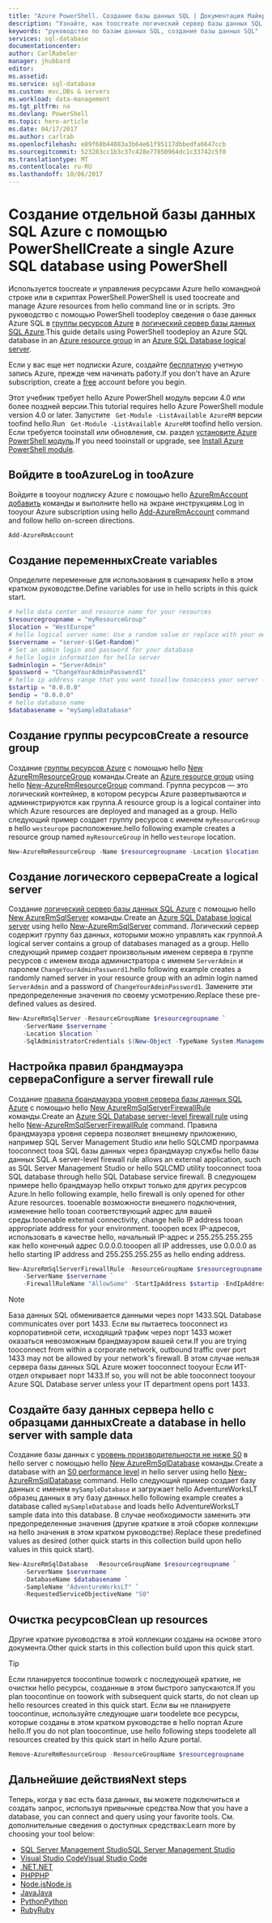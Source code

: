 ```yaml
---
title: "Azure PowerShell. Создание базы данных SQL | Документация Майкрософт"
description: "Узнайте, как toocreate логический сервер базы данных SQL, правила брандмауэра уровня сервера и баз данных в hello портал Azure."
keywords: "руководство по базам данных SQL, создание базы данных SQL"
services: sql-database
documentationcenter: 
author: CarlRabeler
manager: jhubbard
editor: 
ms.assetid: 
ms.service: sql-database
ms.custom: mvc,DBs & servers
ms.workload: data-management
ms.tgt_pltfrm: na
ms.devlang: PowerShell
ms.topic: hero-article
ms.date: 04/17/2017
ms.author: carlrab
ms.openlocfilehash: e89f68b44083a3b64e61f95117dbbedfa6647ccb
ms.sourcegitcommit: 523283cc1b3c37c428e77850964dc1c33742c5f0
ms.translationtype: MT
ms.contentlocale: ru-RU
ms.lasthandoff: 10/06/2017
---
```

# <a name="create-a-single-azure-sql-database-using-powershell"></a><span data-ttu-id="62b53-104">Создание отдельной базы данных SQL Azure с помощью PowerShell</span><span class="sxs-lookup"><span data-stu-id="62b53-104">Create a single Azure SQL database using PowerShell</span></span>

<span data-ttu-id="62b53-105">Используется toocreate и управления ресурсами Azure hello командной строке или в скриптах PowerShell.</span><span class="sxs-lookup"><span data-stu-id="62b53-105">PowerShell is used toocreate and manage Azure resources from hello command line or in scripts.</span></span> <span data-ttu-id="62b53-106">Это руководство с помощью PowerShell toodeploy сведения о базе данных Azure SQL в [группы ресурсов Azure](../azure-resource-manager/resource-group-overview.md) в [логический сервер базы данных SQL Azure](sql-database-features.md).</span><span class="sxs-lookup"><span data-stu-id="62b53-106">This guide details using PowerShell toodeploy an Azure SQL database in an [Azure resource group](../azure-resource-manager/resource-group-overview.md) in an [Azure SQL Database logical server](sql-database-features.md).</span></span>

<span data-ttu-id="62b53-107">Если у вас еще нет подписки Azure, создайте [бесплатную](https://azure.microsoft.com/free/) учетную запись Azure, прежде чем начинать работу.</span><span class="sxs-lookup"><span data-stu-id="62b53-107">If you don't have an Azure subscription, create a [free](https://azure.microsoft.com/free/) account before you begin.</span></span>

<span data-ttu-id="62b53-108">Этот учебник требует hello Azure PowerShell модуль версии 4.0 или более поздней версии.</span><span class="sxs-lookup"><span data-stu-id="62b53-108">This tutorial requires hello Azure PowerShell module version 4.0 or later.</span></span> <span data-ttu-id="62b53-109">Запустите ` Get-Module -ListAvailable AzureRM` версии toofind hello.</span><span class="sxs-lookup"><span data-stu-id="62b53-109">Run ` Get-Module -ListAvailable AzureRM` toofind hello version.</span></span> <span data-ttu-id="62b53-110">Если требуется tooinstall или обновления, см. раздел [установите Azure PowerShell модуль](/powershell/azure/install-azurerm-ps).</span><span class="sxs-lookup"><span data-stu-id="62b53-110">If you need tooinstall or upgrade, see [Install Azure PowerShell module](/powershell/azure/install-azurerm-ps).</span></span> 

## <a name="log-in-tooazure"></a><span data-ttu-id="62b53-111">Войдите в tooAzure</span><span class="sxs-lookup"><span data-stu-id="62b53-111">Log in tooAzure</span></span>

<span data-ttu-id="62b53-112">Войдите в tooyour подписку Azure с помощью hello [AzureRmAccount добавить](/powershell/module/azurerm.profile/add-azurermaccount) команды и выполните hello на экране инструкциям.</span><span class="sxs-lookup"><span data-stu-id="62b53-112">Log in tooyour Azure subscription using hello [Add-AzureRmAccount](/powershell/module/azurerm.profile/add-azurermaccount) command and follow hello on-screen directions.</span></span>

```powershell
Add-AzureRmAccount
```

## <a name="create-variables"></a><span data-ttu-id="62b53-113">Создание переменных</span><span class="sxs-lookup"><span data-stu-id="62b53-113">Create variables</span></span>

<span data-ttu-id="62b53-114">Определите переменные для использования в сценариях hello в этом кратком руководстве.</span><span class="sxs-lookup"><span data-stu-id="62b53-114">Define variables for use in hello scripts in this quick start.</span></span>

```powershell
# hello data center and resource name for your resources
$resourcegroupname = "myResourceGroup"
$location = "WestEurope"
# hello logical server name: Use a random value or replace with your own value (do not capitalize)
$servername = "server-$(Get-Random)"
# Set an admin login and password for your database
# hello login information for hello server
$adminlogin = "ServerAdmin"
$password = "ChangeYourAdminPassword1"
# hello ip address range that you want tooallow tooaccess your server - change as appropriate
$startip = "0.0.0.0"
$endip = "0.0.0.0"
# hello database name
$databasename = "mySampleDatabase"
```

## <a name="create-a-resource-group"></a><span data-ttu-id="62b53-115">Создание группы ресурсов</span><span class="sxs-lookup"><span data-stu-id="62b53-115">Create a resource group</span></span>

<span data-ttu-id="62b53-116">Создание [группы ресурсов Azure](../azure-resource-manager/resource-group-overview.md) с помощью hello [New AzureRmResourceGroup](/powershell/module/azurerm.resources/new-azurermresourcegroup) команды.</span><span class="sxs-lookup"><span data-stu-id="62b53-116">Create an [Azure resource group](../azure-resource-manager/resource-group-overview.md) using hello [New-AzureRmResourceGroup](/powershell/module/azurerm.resources/new-azurermresourcegroup) command.</span></span> <span data-ttu-id="62b53-117">Группа ресурсов — это логический контейнер, в котором ресурсы Azure развертываются и администрируются как группа.</span><span class="sxs-lookup"><span data-stu-id="62b53-117">A resource group is a logical container into which Azure resources are deployed and managed as a group.</span></span> <span data-ttu-id="62b53-118">Hello следующий пример создает группу ресурсов с именем `myResourceGroup` в hello `westeurope` расположение.</span><span class="sxs-lookup"><span data-stu-id="62b53-118">hello following example creates a resource group named `myResourceGroup` in hello `westeurope` location.</span></span>

```powershell
New-AzureRmResourceGroup -Name $resourcegroupname -Location $location
```
## <a name="create-a-logical-server"></a><span data-ttu-id="62b53-119">Создание логического сервера</span><span class="sxs-lookup"><span data-stu-id="62b53-119">Create a logical server</span></span>

<span data-ttu-id="62b53-120">Создание [логический сервер базы данных SQL Azure](sql-database-features.md) с помощью hello [New AzureRmSqlServer](/powershell/module/azurerm.sql/new-azurermsqlserver) команды.</span><span class="sxs-lookup"><span data-stu-id="62b53-120">Create an [Azure SQL Database logical server](sql-database-features.md) using hello [New-AzureRmSqlServer](/powershell/module/azurerm.sql/new-azurermsqlserver) command.</span></span> <span data-ttu-id="62b53-121">Логический сервер содержит группу баз данных, которыми можно управлять как группой.</span><span class="sxs-lookup"><span data-stu-id="62b53-121">A logical server contains a group of databases managed as a group.</span></span> <span data-ttu-id="62b53-122">Hello следующий пример создает произвольным именем сервера в группе ресурсов с именем входа администратора с именем `ServerAdmin` и паролем `ChangeYourAdminPassword1`.</span><span class="sxs-lookup"><span data-stu-id="62b53-122">hello following example creates a randomly named server in your resource group with an admin login named `ServerAdmin` and a password of `ChangeYourAdminPassword1`.</span></span> <span data-ttu-id="62b53-123">Замените эти предопределенные значения по своему усмотрению.</span><span class="sxs-lookup"><span data-stu-id="62b53-123">Replace these pre-defined values as desired.</span></span>

```powershell
New-AzureRmSqlServer -ResourceGroupName $resourcegroupname `
    -ServerName $servername `
    -Location $location `
    -SqlAdministratorCredentials $(New-Object -TypeName System.Management.Automation.PSCredential -ArgumentList $adminlogin, $(ConvertTo-SecureString -String $password -AsPlainText -Force))
```

## <a name="configure-a-server-firewall-rule"></a><span data-ttu-id="62b53-124">Настройка правил брандмауэра сервера</span><span class="sxs-lookup"><span data-stu-id="62b53-124">Configure a server firewall rule</span></span>

<span data-ttu-id="62b53-125">Создание [правила брандмауэра уровня сервера базы данных SQL Azure](sql-database-firewall-configure.md) с помощью hello [New AzureRmSqlServerFirewallRule](/powershell/module/azurerm.sql/new-azurermsqlserverfirewallrule) команды.</span><span class="sxs-lookup"><span data-stu-id="62b53-125">Create an [Azure SQL Database server-level firewall rule](sql-database-firewall-configure.md) using hello [New-AzureRmSqlServerFirewallRule](/powershell/module/azurerm.sql/new-azurermsqlserverfirewallrule) command.</span></span> <span data-ttu-id="62b53-126">Правила брандмауэра уровня сервера позволяет внешнему приложению, например SQL Server Management Studio или hello SQLCMD программа tooconnect tooa SQL базы данных через брандмауэр службы hello базы данных SQL.</span><span class="sxs-lookup"><span data-stu-id="62b53-126">A server-level firewall rule allows an external application, such as SQL Server Management Studio or hello SQLCMD utility tooconnect tooa SQL database through hello SQL Database service firewall.</span></span> <span data-ttu-id="62b53-127">В следующем примере hello брандмауэр hello открыт только для других ресурсов Azure.</span><span class="sxs-lookup"><span data-stu-id="62b53-127">In hello following example, hello firewall is only opened for other Azure resources.</span></span> <span data-ttu-id="62b53-128">tooenable возможности внешнего подключения, изменение hello tooan соответствующий адрес для вашей среды.</span><span class="sxs-lookup"><span data-stu-id="62b53-128">tooenable external connectivity, change hello IP address tooan appropriate address for your environment.</span></span> <span data-ttu-id="62b53-129">tooopen всех IP-адресов, использовать в качестве hello, начальный IP-адрес и 255.255.255.255 как hello конечный адрес 0.0.0.0.</span><span class="sxs-lookup"><span data-stu-id="62b53-129">tooopen all IP addresses, use 0.0.0.0 as hello starting IP address and 255.255.255.255 as hello ending address.</span></span>

```powershell
New-AzureRmSqlServerFirewallRule -ResourceGroupName $resourcegroupname `
    -ServerName $servername `
    -FirewallRuleName "AllowSome" -StartIpAddress $startip -EndIpAddress $endip
```

> [!NOTE]
> <span data-ttu-id="62b53-130">База данных SQL обменивается данными через порт 1433.</span><span class="sxs-lookup"><span data-stu-id="62b53-130">SQL Database communicates over port 1433.</span></span> <span data-ttu-id="62b53-131">Если вы пытаетесь tooconnect из корпоративной сети, исходящий трафик через порт 1433 может оказаться невозможным брандмауэром вашей сети.</span><span class="sxs-lookup"><span data-stu-id="62b53-131">If you are trying tooconnect from within a corporate network, outbound traffic over port 1433 may not be allowed by your network's firewall.</span></span> <span data-ttu-id="62b53-132">В этом случае нельзя сервера базы данных SQL Azure может tooconnect tooyour Если ИТ-отдел открывает порт 1433.</span><span class="sxs-lookup"><span data-stu-id="62b53-132">If so, you will not be able tooconnect tooyour Azure SQL Database server unless your IT department opens port 1433.</span></span>
>

## <a name="create-a-database-in-hello-server-with-sample-data"></a><span data-ttu-id="62b53-133">Создайте базу данных сервера hello с образцами данных</span><span class="sxs-lookup"><span data-stu-id="62b53-133">Create a database in hello server with sample data</span></span>

<span data-ttu-id="62b53-134">Создание базы данных с [уровень производительности не ниже S0](sql-database-service-tiers.md) в hello server с помощью hello [New AzureRmSqlDatabase](/powershell/module/azurerm.sql/new-azurermsqldatabase) команды.</span><span class="sxs-lookup"><span data-stu-id="62b53-134">Create a database with an [S0 performance level](sql-database-service-tiers.md) in hello server using hello [New-AzureRmSqlDatabase](/powershell/module/azurerm.sql/new-azurermsqldatabase) command.</span></span> <span data-ttu-id="62b53-135">Hello следующий пример создает базу данных с именем `mySampleDatabase` и загружает hello AdventureWorksLT образец данных в эту базу данных.</span><span class="sxs-lookup"><span data-stu-id="62b53-135">hello following example creates a database called `mySampleDatabase` and loads hello AdventureWorksLT sample data into this database.</span></span> <span data-ttu-id="62b53-136">В случае необходимости заменить эти предопределенные значения (другие краткие в этой сборке коллекции на hello значения в этом кратком руководстве).</span><span class="sxs-lookup"><span data-stu-id="62b53-136">Replace these predefined values as desired (other quick starts in this collection build upon hello values in this quick start).</span></span>

```powershell
New-AzureRmSqlDatabase  -ResourceGroupName $resourcegroupname `
    -ServerName $servername `
    -DatabaseName $databasename `
    -SampleName "AdventureWorksLT" `
    -RequestedServiceObjectiveName "S0"
```

## <a name="clean-up-resources"></a><span data-ttu-id="62b53-137">Очистка ресурсов</span><span class="sxs-lookup"><span data-stu-id="62b53-137">Clean up resources</span></span>

<span data-ttu-id="62b53-138">Другие краткие руководства в этой коллекции созданы на основе этого документа.</span><span class="sxs-lookup"><span data-stu-id="62b53-138">Other quick starts in this collection build upon this quick start.</span></span> 

> [!TIP]
> <span data-ttu-id="62b53-139">Если планируется toocontinue toowork с последующей краткие, не очистки hello ресурсы, созданные в этом быстрого запускаются.</span><span class="sxs-lookup"><span data-stu-id="62b53-139">If you plan toocontinue on toowork with subsequent quick starts, do not clean up hello resources created in this quick start.</span></span> <span data-ttu-id="62b53-140">Если вы не планируете toocontinue, используйте следующие шаги toodelete все ресурсы, которые созданы в этом кратком руководстве в hello портал Azure hello.</span><span class="sxs-lookup"><span data-stu-id="62b53-140">If you do not plan toocontinue, use hello following steps toodelete all resources created by this quick start in hello Azure portal.</span></span>
>

```powershell
Remove-AzureRmResourceGroup -ResourceGroupName $resourcegroupname
```

## <a name="next-steps"></a><span data-ttu-id="62b53-141">Дальнейшие действия</span><span class="sxs-lookup"><span data-stu-id="62b53-141">Next steps</span></span>

<span data-ttu-id="62b53-142">Теперь, когда у вас есть база данных, вы можете подключиться и создать запрос, используя привычные средства.</span><span class="sxs-lookup"><span data-stu-id="62b53-142">Now that you have a database, you can connect and query using your favorite tools.</span></span> <span data-ttu-id="62b53-143">См. дополнительные сведения о доступных средствах:</span><span class="sxs-lookup"><span data-stu-id="62b53-143">Learn more by choosing your tool below:</span></span>

- [<span data-ttu-id="62b53-144">SQL Server Management Studio</span><span class="sxs-lookup"><span data-stu-id="62b53-144">SQL Server Management Studio</span></span>](sql-database-connect-query-ssms.md)
- [<span data-ttu-id="62b53-145">Visual Studio Code</span><span class="sxs-lookup"><span data-stu-id="62b53-145">Visual Studio Code</span></span>](sql-database-connect-query-vscode.md)
- [<span data-ttu-id="62b53-146">.NET</span><span class="sxs-lookup"><span data-stu-id="62b53-146">.NET</span></span>](sql-database-connect-query-dotnet.md)
- [<span data-ttu-id="62b53-147">PHP</span><span class="sxs-lookup"><span data-stu-id="62b53-147">PHP</span></span>](sql-database-connect-query-php.md)
- [<span data-ttu-id="62b53-148">Node.js</span><span class="sxs-lookup"><span data-stu-id="62b53-148">Node.js</span></span>](sql-database-connect-query-nodejs.md)
- [<span data-ttu-id="62b53-149">Java</span><span class="sxs-lookup"><span data-stu-id="62b53-149">Java</span></span>](sql-database-connect-query-java.md)
- [<span data-ttu-id="62b53-150">Python</span><span class="sxs-lookup"><span data-stu-id="62b53-150">Python</span></span>](sql-database-connect-query-python.md)
- [<span data-ttu-id="62b53-151">Ruby</span><span class="sxs-lookup"><span data-stu-id="62b53-151">Ruby</span></span>](sql-database-connect-query-ruby.md)

